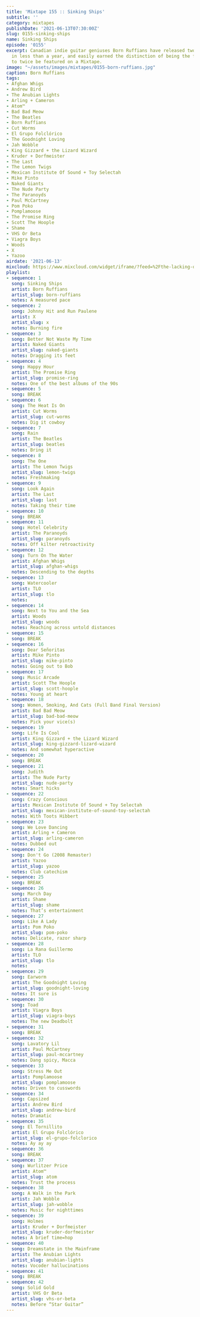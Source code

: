 ```yaml
---
title: 'Mixtape 155 :: Sinking Ships'
subtitle: ''
category: mixtapes
publishDate: '2021-06-13T07:30:00Z'
slug: 0155-sinking-ships
name: Sinking Ships
episode: '0155'
excerpt: Canadian indie guitar geniuses Born Ruffians have released two great albums
  in less than a year, and easily earned the distinction of being the first artist
  to twice be featured on a Mixtape.
image: "~/assets/images/mixtapes/0155-born-ruffians.jpg"
caption: Born Ruffians
tags:
- Afghan Whigs
- Andrew Bird
- The Anubian Lights
- Arling + Cameron
- Atom™
- Bad Bad Meow
- The Beatles
- Born Ruffians
- Cut Worms
- El Grupo Folclórico
- The Goodnight Loving
- Jah Wobble
- King Gizzard + the Lizard Wizard
- Kruder + Dorfmeister
- The Last
- The Lemon Twigs
- Mexican Institute Of Sound + Toy Selectah
- Mike Pinto
- Naked Giants
- The Nude Party
- The Paranoyds
- Paul McCartney
- Pom Poko
- Pomplamoose
- The Promise Ring
- Scott The Hoople
- Shame
- VHS Or Beta
- Viagra Boys
- Woods
- X
- Yazoo
airdate: '2021-06-13'
mixcloud: https://www.mixcloud.com/widget/iframe/?feed=%2Fthe-lacking-org%2Fcl37vz-155-sinking-ships%2F&hide_artwork=1&hide_cover=1
playlist:
- sequence: 1
  song: Sinking Ships
  artist: Born Ruffians
  artist_slug: born-ruffians
  notes: A measured pace
- sequence: 2
  song: Johnny Hit and Run Paulene
  artist: X
  artist_slug: x
  notes: Burning fire
- sequence: 3
  song: Better Not Waste My Time
  artist: Naked Giants
  artist_slug: naked-giants
  notes: Dragging its feet
- sequence: 4
  song: Happy Hour
  artist: The Promise Ring
  artist_slug: promise-ring
  notes: One of the best albums of the 90s
- sequence: 5
  song: BREAK
- sequence: 6
  song: The Heat Is On
  artist: Cut Worms
  artist_slug: cut-worms
  notes: Dig it cowboy
- sequence: 7
  song: Rain
  artist: The Beatles
  artist_slug: beatles
  notes: Bring it
- sequence: 8
  song: The One
  artist: The Lemon Twigs
  artist_slug: lemon-twigs
  notes: Freshmaking
- sequence: 9
  song: Look Again
  artist: The Last
  artist_slug: last
  notes: Taking their time
- sequence: 10
  song: BREAK
- sequence: 11
  song: Hotel Celebrity
  artist: The Paranoyds
  artist_slug: paranoyds
  notes: Off kilter retroactivity
- sequence: 12
  song: Turn On The Water
  artist: Afghan Whigs
  artist_slug: afghan-whigs
  notes: Descending to the depths
- sequence: 13
  song: Watercooler
  artist: TLO
  artist_slug: tlo
  notes:
- sequence: 14
  song: Next to You and the Sea
  artist: Woods
  artist_slug: woods
  notes: Reaching across untold distances
- sequence: 15
  song: BREAK
- sequence: 16
  song: Dear Señoritas
  artist: Mike Pinto
  artist_slug: mike-pinto
  notes: Going out to Bob
- sequence: 17
  song: Music Arcade
  artist: Scott The Hoople
  artist_slug: scott-hoople
  notes: Young at heart
- sequence: 18
  song: Women, Smoking, And Cats (Full Band Final Version)
  artist: Bad Bad Meow
  artist_slug: bad-bad-meow
  notes: Pick your vice(s)
- sequence: 19
  song: Life Is Cool
  artist: King Gizzard + the Lizard Wizard
  artist_slug: king-gizzard-lizard-wizard
  notes: And somewhat hyperactive
- sequence: 20
  song: BREAK
- sequence: 21
  song: Judith
  artist: The Nude Party
  artist_slug: nude-party
  notes: Smart hicks
- sequence: 22
  song: Crazy Conscious
  artist: Mexican Institute Of Sound + Toy Selectah
  artist_slug: mexican-institute-of-sound-toy-selectah
  notes: With Toots Hibbert
- sequence: 23
  song: We Love Dancing
  artist: Arling + Cameron
  artist_slug: arling-cameron
  notes: Dubbed out
- sequence: 24
  song: Don't Go (2008 Remaster)
  artist: Yazoo
  artist_slug: yazoo
  notes: Club catechism
- sequence: 25
  song: BREAK
- sequence: 26
  song: March Day
  artist: Shame
  artist_slug: shame
  notes: That’s entertainment
- sequence: 27
  song: Like A Lady
  artist: Pom Poko
  artist_slug: pom-poko
  notes: Delicate, razor sharp
- sequence: 28
  song: La Rana Guillermo
  artist: TLO
  artist_slug: tlo
  notes:
- sequence: 29
  song: Earworm
  artist: The Goodnight Loving
  artist_slug: goodnight-loving
  notes: It sure is
- sequence: 30
  song: Toad
  artist: Viagra Boys
  artist_slug: viagra-boys
  notes: The new Deadbolt
- sequence: 31
  song: BREAK
- sequence: 32
  song: Lavatory Lil
  artist: Paul McCartney
  artist_slug: paul-mccartney
  notes: Dang spicy, Macca
- sequence: 33
  song: Stress Me Out
  artist: Pomplamoose
  artist_slug: pomplamoose
  notes: Driven to cusswords
- sequence: 34
  song: Capsized
  artist: Andrew Bird
  artist_slug: andrew-bird
  notes: Dramatic
- sequence: 35
  song: El Tornillito
  artist: El Grupo Folclórico
  artist_slug: el-grupo-folclorico
  notes: Ay ay ay
- sequence: 36
  song: BREAK
- sequence: 37
  song: Wurlitzer Price
  artist: Atom™
  artist_slug: atom
  notes: Trust the process
- sequence: 38
  song: A Walk in the Park
  artist: Jah Wobble
  artist_slug: jah-wobble
  notes: Music for nighttimes
- sequence: 39
  song: Holmes
  artist: Kruder + Dorfmeister
  artist_slug: kruder-dorfmeister
  notes: A brief time=hop
- sequence: 40
  song: Dreamstate in the Mainframe
  artist: The Anubian Lights
  artist_slug: anubian-lights
  notes: Vocoder hallucinations
- sequence: 41
  song: BREAK
- sequence: 42
  song: Solid Gold
  artist: VHS Or Beta
  artist_slug: vhs-or-beta
  notes: Before “Star Guitar”
---
```



